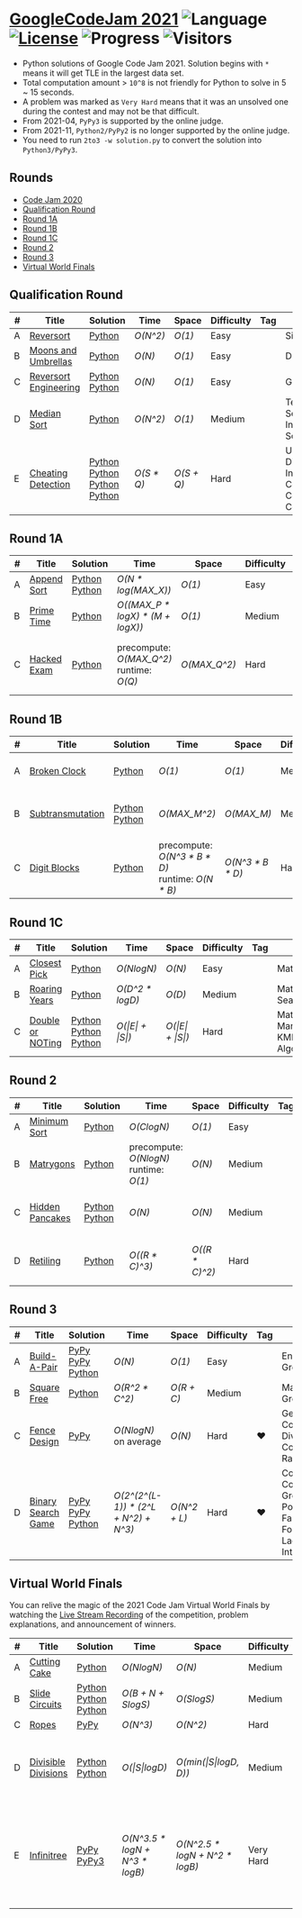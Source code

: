 # [GoogleCodeJam 2021](https://codingcompetitions.withgoogle.com/codejam/archive/2021) ![Language](https://img.shields.io/badge/language-Python-orange.svg) [![License](https://img.shields.io/badge/license-MIT-blue.svg)](./LICENSE) ![Progress](https://img.shields.io/badge/progress-27%20%2F%2027-ff69b4.svg) ![Visitors](https://visitor-badge.laobi.icu/badge?page_id=kamyu104.googlecodejam.2021)

* Python solutions of Google Code Jam 2021. Solution begins with `*` means it will get TLE in the largest data set.
* Total computation amount > `10^8` is not friendly for Python to solve in 5 ~ 15 seconds.
* A problem was marked as `Very Hard` means that it was an unsolved one during the contest and may not be that difficult.
* From 2021-04, `PyPy3` is supported by the online judge. 
* From 2021-11, `Python2/PyPy2` is no longer supported by the online judge.
* You need to run `2to3 -w solution.py` to convert the solution into `Python3/PyPy3`.

## Rounds

* [Code Jam 2020](https://github.com/kamyu104/GoogleCodeJam-2020)
* [Qualification Round](https://github.com/kamyu104/GoogleCodeJam-2021#qualification-round)
* [Round 1A](https://github.com/kamyu104/GoogleCodeJam-2021#round-1a)
* [Round 1B](https://github.com/kamyu104/GoogleCodeJam-2021#round-1b)
* [Round 1C](https://github.com/kamyu104/GoogleCodeJam-2021#round-1c)
* [Round 2](https://github.com/kamyu104/GoogleCodeJam-2021#round-2)
* [Round 3](https://github.com/kamyu104/GoogleCodeJam-2021#round-3)
* [Virtual World Finals](https://github.com/kamyu104/GoogleCodeJam-2021#virtual-world-finals)

## Qualification Round
| # | Title | Solution | Time | Space | Difficulty | Tag | Note |
|---| ----- | -------- | ---- | ----- | ---------- | --- | ---- |
|A| [Reversort](https://codingcompetitions.withgoogle.com/codejam/round/000000000043580a/00000000006d0a5c)| [Python](./Qualification%20Round/reversort.py)| _O(N^2)_ | _O(1)_ | Easy | | Simulation |
|B| [Moons and Umbrellas](https://codingcompetitions.withgoogle.com/codejam/round/000000000043580a/00000000006d1145)| [Python](./Qualification%20Round/moons_and_umbrellas.py)| _O(N)_ | _O(1)_ | Easy | | DP |
|C| [Reversort Engineering](https://codingcompetitions.withgoogle.com/codejam/round/000000000043580a/00000000006d12d7)| [Python](./Qualification%20Round/reversort_engineering.py) [Python](./Qualification%20Round/reversort_engineering2.py)| _O(N)_ | _O(1)_ | Easy | | Greedy |
|D| [Median Sort](https://codingcompetitions.withgoogle.com/codejam/round/000000000043580a/00000000006d1284)| [Python](./Qualification%20Round/median_sort.py) |  _O(N^2)_ | _O(1)_ | Medium | | Ternary Search, Insertion Sort |
|E| [Cheating Detection](https://codingcompetitions.withgoogle.com/codejam/round/000000000043580a/00000000006d1155)| [Python](./Qualification%20Round/cheating_detection.py) [Python](./Qualification%20Round/cheating_detection2.py) [Python](./Qualification%20Round/cheating_detection3.py) [Python](./Qualification%20Round/cheating_detection4.py) |  _O(S * Q)_ | _O(S + Q)_ | Hard | | Uniform Distribution, Inversions Counting, Correlation Coefficient |

## Round 1A
| # | Title | Solution | Time | Space | Difficulty | Tag | Note |
|---| ----- | -------- | ---- | ----- | ---------- | --- | ---- |
|A| [Append Sort](https://codingcompetitions.withgoogle.com/codejam/round/000000000043585d/00000000007549e5)| [Python](./Round%201A/append_sort.py) [Python](./Round%201A/append_sort2.py) | _O(N * log(MAX_X))_ | _O(1)_ | Easy | | Greedy |
|B| [Prime Time](https://codingcompetitions.withgoogle.com/codejam/round/000000000043585d/00000000007543d8)| [Python](./Round%201A/prime_time.py)| _O((MAX_P * logX) * (M + logX))_ | _O(1)_ | Medium | | Math, Prime Factorization, Pruning |
|C| [Hacked Exam](https://codingcompetitions.withgoogle.com/codejam/round/000000000043585d/0000000000754750)| [Python](./Round%201A/hacked_exam.py) | precompute: _O(MAX_Q^2)_<br>runtime: _O(Q)_ | _O(MAX_Q^2)_ | Hard | | Binomial Coefficients, DP, Math, Expected Value |

## Round 1B
| # | Title | Solution | Time | Space | Difficulty | Tag | Note |
|---| ----- | -------- | ---- | ----- | ---------- | --- | ---- |
|A| [Broken Clock](https://codingcompetitions.withgoogle.com/codejam/round/0000000000435baf/00000000007ae694)| [Python](./Round%201B/broken_clock.py) | _O(1)_ | _O(1)_ | Medium | | Math, Linear Congruence |
|B| [Subtransmutation](https://codingcompetitions.withgoogle.com/codejam/round/0000000000435baf/00000000007ae4aa)| [Python](./Round%201B/subtransmutation.py) [Python](./Round%201B/subtransmutation2.py) | _O(MAX_M^2)_ | _O(MAX_M)_ | Medium | | Math, Bézout's Identity, Greedy |
|C| [Digit Blocks](https://codingcompetitions.withgoogle.com/codejam/round/0000000000435baf/00000000007ae37b)| [Python](./Round%201B/digit_blocks.py) | precompute: _O(N^3 * B * D)_<br>runtime: _O(N * B)_ | _O(N^3 * B * D)_ | Hard | | DP, Math, Expected Value |

## Round 1C
| # | Title | Solution | Time | Space | Difficulty | Tag | Note |
|---| ----- | -------- | ---- | ----- | ---------- | --- | ---- |
|A| [Closest Pick](https://codingcompetitions.withgoogle.com/codejam/round/00000000004362d7/00000000007c0f00)| [Python](./Round%201C/closest_pick.py) | _O(NlogN)_ | _O(N)_ | Easy | | Math, Sort |
|B| [Roaring Years](https://codingcompetitions.withgoogle.com/codejam/round/00000000004362d7/00000000007c0f01)| [Python](./Round%201C/roaring_years.py) | _O(D^2 * logD)_ | _O(D)_ | Medium | | Math, Binary Search |
|C| [Double or NOTing](https://codingcompetitions.withgoogle.com/codejam/round/00000000004362d7/00000000007c1139)| [Python](./Round%201C/double_or_noting.py) [Python](./Round%201C/double_or_noting2.py) [Python](./Round%201C/double_or_noting3.py) | _O(\|E\| + \|S\|)_ | _O(\|E\| + \|S\|)_ | Hard | | Math, Bit Manipulation, KMP Algorithm |

## Round 2
| # | Title | Solution | Time | Space | Difficulty | Tag | Note |
|---| ----- | -------- | ---- | ----- | ---------- | --- | ---- |
|A| [Minimum Sort](https://codingcompetitions.withgoogle.com/codejam/round/0000000000435915/00000000007dc51c)| [Python](./Round%202/minimum_sort.py) | _O(ClogN)_ | _O(1)_ | Easy | | Selection Sort |
|B| [Matrygons](https://codingcompetitions.withgoogle.com/codejam/round/0000000000435915/00000000007dbf06)| [Python](./Round%202/matrygons.py) | precompute: _O(NlogN)_<br>runtime: _O(1)_ | _O(N)_ | Medium | | Precompute, DP |
|C| [Hidden Pancakes](https://codingcompetitions.withgoogle.com/codejam/round/0000000000435915/00000000007dc20c)| [Python](./Round%202/hidden_pancakes.py) [Python](./Round%202/hidden_pancakes2.py) | _O(N)_ | _O(N)_ | Medium | | Math, Binomial Coefficients, DP |
|D| [Retiling](https://codingcompetitions.withgoogle.com/codejam/round/0000000000435915/00000000007dc2de)| [Python](./Round%202/retiling.py) | _O((R * C)^3)_ | _O((R * C)^2)_ | Hard | | Hungarian Weighted Bipartite Matching |

## Round 3
| # | Title | Solution | Time | Space | Difficulty | Tag | Note |
|---| ----- | -------- | ---- | ----- | ---------- | --- | ---- |
|A| [Build-A-Pair](https://codingcompetitions.withgoogle.com/codejam/round/0000000000436142/0000000000813aa8)| [PyPy](./Round%203/build_a_pair.py) [PyPy](./Round%203/build_a_pair2.py) [Python](./Round%203/build_a_pair3.py)  | _O(N)_ | _O(1)_ | Easy | | Enumeration, Greedy |
|B| [Square Free](https://codingcompetitions.withgoogle.com/codejam/round/0000000000436142/0000000000813e1a)| [Python](./Round%203/square_free.py) | _O(R^2 * C^2)_ | _O(R + C)_ | Medium | | Max Flow, Greedy |
|C| [Fence Design](https://codingcompetitions.withgoogle.com/codejam/round/0000000000436142/0000000000813bc7)| [PyPy](./Round%203/fence_design.py) | _O(NlogN)_ on average | _O(N)_ | Hard | ❤️ | Geometry, Convex Hull, Divide and Conquer, Random |
|D| [Binary Search Game](https://codingcompetitions.withgoogle.com/codejam/round/0000000000436142/0000000000813e1b)| [PyPy](./Round%203/binary_search_game.py) [PyPy](./Round%203/binary_search_game2.py) [Python](./Round%203/binary_search_game3.py) | _O(2^(2^(L-1)) * (2^L + N^2) + N^3)_ | _O(N^2 + L)_ | Hard | ❤️ | Combinatorics, Counting, DP, Greedy, Polynomial, Faulhaber's Formula, Lagrange Interpolation |

## Virtual World Finals
You can relive the magic of the 2021 Code Jam Virtual World Finals by watching the [Live Stream Recording](https://codingcompetitionsonair.withgoogle.com/events/cj-2021/watch?talk=cj-2021-livestream) of the competition, problem explanations, and announcement of winners.

| # | Title | Solution | Time | Space | Difficulty | Tag | Note |
|---| ----- | -------- | ---- | ----- | ---------- | --- | ---- |
|A| [Cutting Cake](https://codingcompetitions.withgoogle.com/codejam/round/0000000000436329/000000000084fba1)| [Python](./Virtual%20World%20Finals/cutting_cake.py) | _O(NlogN)_ | _O(N)_ | Medium || Math, Line Sweep
|B| [Slide Circuits](https://codingcompetitions.withgoogle.com/codejam/round/0000000000436329/000000000084f7b2)| [Python](./Virtual%20World%20Finals/slide_circuits.py) [Python](./Virtual%20World%20Finals/slide_circuits2.py) [Python](./Virtual%20World%20Finals/slide_circuits3.py) | _O(B + N + SlogS)_ | _O(SlogS)_ | Medium || Graph, Hash, Prefix Sum
|C| [Ropes](https://codingcompetitions.withgoogle.com/codejam/round/0000000000436329/000000000084fad0)| [PyPy](./Virtual%20World%20Finals/ropes.py) | _O(N^3)_ | _O(N^2)_ | Hard | ❤️ | Greedy
|D| [Divisible Divisions](https://codingcompetitions.withgoogle.com/codejam/round/0000000000436329/000000000084fb3a)| [Python](./Virtual%20World%20Finals/divisible_divisions.py) [Python](./Virtual%20World%20Finals/divisible_divisions2.py) | _O(\|S\|logD)_ | _O(min(\|S\|logD, D))_ | Medium || Math, Linear Congruence, Chinese Remainder Theorem, DP, Prefix Sum
|E| [Infinitree](https://codingcompetitions.withgoogle.com/codejam/round/0000000000436329/000000000084fc01)| [PyPy](./Virtual%20World%20Finals/infinitree_concise.py) [PyPy3](./Virtual%20World%20Finals/infinitree_concise.pypy3.py) | _O(N^3.5 * logN + N^3 * logB)_ | _O(N^2.5 * logN + N^2 * logB)_ | Very Hard | ❤️ | Graph, Binary Tree, Matrix Exponentiation, Matrix Power Series, Prefix Sum, Binary Search, LCA, Tarjan's Algorithm
